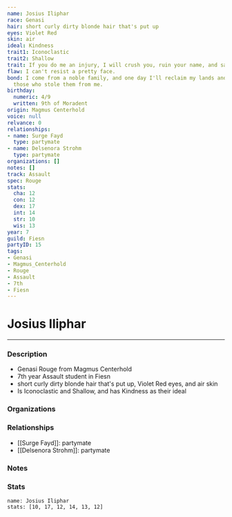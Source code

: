 ```yaml
---
name: Josius Iliphar
race: Genasi
hair: short curly dirty blonde hair that's put up
eyes: Violet Red
skin: air
ideal: Kindness
trait1: Iconoclastic
trait2: Shallow
trait: If you do me an injury, I will crush you, ruin your name, and salt your fields.
flaw: I can't resist a pretty face.
bond: I come from a noble family, and one day I'll reclaim my lands and title from
  those who stole them from me.
birthday:
  numeric: 4/9
  written: 9th of Moradent
origin: Magmus Centerhold
voice: null
relvance: 0
relationships:
- name: Surge Fayd
  type: partymate
- name: Delsenora Strohm
  type: partymate
organizations: []
notes: []
track: Assault
spec: Rouge
stats:
  cha: 12
  con: 12
  dex: 17
  int: 14
  str: 10
  wis: 13
year: 7
guild: Fiesn
partyID: 15
tags:
- Genasi
- Magmus_Centerhold
- Rouge
- Assault
- 7th
- Fiesn
---
```

# Josius Iliphar
---
### Description
- Genasi Rouge from Magmus Centerhold
- 7th year Assault student in Fiesn
- short curly dirty blonde hair that's put up, Violet Red eyes, and air skin
- Is Iconoclastic and Shallow, and has Kindness as their ideal

### Organizations

### Relationships
- [[Surge Fayd]]: partymate
- [[Delsenora Strohm]]: partymate

### Notes

### Stats
```statblock
name: Josius Iliphar
stats: [10, 17, 12, 14, 13, 12]
```